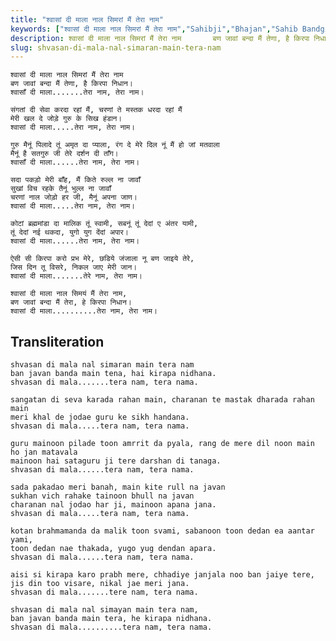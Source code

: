 ```yaml
---
title: "श्वासां दी माला नाल सिमरां मैं तेरा नाम"
keywords: ["श्वासां दी माला नाल सिमरां मैं तेरा नाम","Sahibji","Bhajan","Sahib Bandgi Bhajan","Sant Kabir Bhajan","bhajan lyrics","साहिब बंदगी भजन","भजन"]
description: श्वासां दी माला नाल सिमरां मैं तेरा नाम       बण जावां बन्दा मैं तेणा, है किरपा निधान।       श्वासाँ दी माला.......तेरा नाम, तेरा नाम।          संगत
slug: shvasan-di-mala-nal-simaran-main-tera-nam
---
```


  
    श्वासां दी माला नाल सिमरां मैं तेरा नाम  
    बण जावां बन्दा मैं तेणा, है किरपा निधान।  
    श्वासाँ दी माला.......तेरा नाम, तेरा नाम।  
  
    संगतां दी सेवा करदा रहां मैं, चरणां ते मस्तक धरदा रहां मैं  
    मेरी खल दे जोड़े गुरु के सिख हंडान।  
    श्वासां दी माला.....तेरा नाम, तेरा नाम।  
  
    गुरु मैनूं पिलादे तूं अमृत दा प्याला, रंग दे मेरे दिल नूं मैं हो जां मतवाला  
    मैनूं है सतगुरु जी तेरे दर्शन दी ताँग।  
    श्वासाँ दी माला......तेरा नाम, तेरा नाम।  
  
    सदा पकड़ो मेरी बाँह, मैं किते रुल्‍ल ना जावाँ  
    सुखां विच रहके तैनूं भुल्ल ना जावाँ  
    चरणां नाल जोड़ो हर जी, मैनूं अपना जाण।  
    श्वासां दी माला.....तेरा नाम, तेरा नाम।  
  
    कोटां ब्रह्ममांडा दा मालिक तूं स्वामी, सबनूं तूं देदां ए अंतर यामी,  
    तूं देदां नई थकदा, युगो युग देंदां अपार।  
    श्वासां दी माला......तेरा नाम, तेरा नाम।  
  
    ऐसी सी किरपा करो प्रभ मेरे, छडिये जंजाला नू बण जाइये तेरे,  
    जिस दिन तू विसरे, निकल जाए मेरी जान।  
    श्वासां दी माला.......तेरे नाम, तेरा नाम।  
  
    श्वासां दी माला नाल सिमयं मैं तेरा नाम,  
    बण जावां बन्दा मैं तेरा, हे किरपा निधान।  
    श्वासां दी माला..........तेरा नाम, तेरा नाम।  


## Transliteration

  
    shvasan di mala nal simaran main tera nam  
    ban javan banda main tena, hai kirapa nidhana.  
    shvasan di mala.......tera nam, tera nama.  
  
    sangatan di seva karada rahan main, charanan te mastak dharada rahan main  
    meri khal de jodae guru ke sikh handana.  
    shvasan di mala.....tera nam, tera nama.  
  
    guru mainoon pilade toon amrrit da pyala, rang de mere dil noon main ho jan matavala  
    mainoon hai sataguru ji tere darshan di tanaga.  
    shvasan di mala......tera nam, tera nama.  
  
    sada pakadao meri banah, main kite rul‍l na javan  
    sukhan vich rahake tainoon bhull na javan  
    charanan nal jodao har ji, mainoon apana jana.  
    shvasan di mala.....tera nam, tera nama.  
  
    kotan brahmamanda da malik toon svami, sabanoon toon dedan ea aantar yami,  
    toon dedan nae thakada, yugo yug dendan apara.  
    shvasan di mala......tera nam, tera nama.  
  
    aisi si kirapa karo prabh mere, chhadiye janjala noo ban jaiye tere,  
    jis din too visare, nikal jae meri jana.  
    shvasan di mala.......tere nam, tera nama.  
  
    shvasan di mala nal simayan main tera nam,  
    ban javan banda main tera, he kirapa nidhana.  
    shvasan di mala..........tera nam, tera nama.  

  